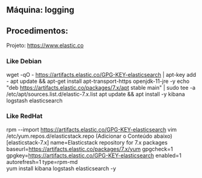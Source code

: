 Máquina: logging
----------------

Procedimentos:
--------------

   Projeto: https://www.elastic.co

   ### Like Debian
   wget -qO - https://artifacts.elastic.co/GPG-KEY-elasticsearch | apt-key add -
   apt update && apt-get install apt-transport-https openjdk-11-jre -y
   echo "deb https://artifacts.elastic.co/packages/7.x/apt stable main" | sudo tee -a /etc/apt/sources.list.d/elastic-7.x.list
   apt update && apt install -y kibana logstash elasticsearch

   ### Like RedHat
   rpm --import https://artifacts.elastic.co/GPG-KEY-elasticsearch
   vim /etc/yum.repos.d/elasticstack.repo (Adicionar o Conteúdo abaixo)
       [elasticstack-7.x]
       name=Elasticstack repository for 7.x packages
       baseurl=https://artifacts.elastic.co/packages/7.x/yum
       gpgcheck=1
       gpgkey=https://artifacts.elastic.co/GPG-KEY-elasticsearch
       enabled=1
       autorefresh=1
       type=rpm-md   
   yum install kibana logstash elasticsearch -y  
